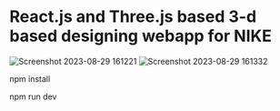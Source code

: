 <h1>React.js and Three.js based 3-d based designing webapp for NIKE</h1>

<!-- <h3>DEMO:</h3>
![image](https://github.com/Krish020902/Nike-3d/assets/96249858/41faadd0-bc86-4c05-8be2-4dca6cc68d7a)
![image](https://github.com/Krish020902/Nike-3d/assets/96249858/969c6557-1d08-481f-a240-06f9de95d60c) -->
![Screenshot 2023-08-29 161221](https://github.com/Krish020902/Nike-3d/assets/96249858/d758556a-62f1-4e96-b3f0-38830017f351)
![Screenshot 2023-08-29 161332](https://github.com/Krish020902/Nike-3d/assets/96249858/4a04deab-7eea-4d77-8aa2-9f390a82d7b9)

<p>npm install</p>
<p>npm run dev</p>
